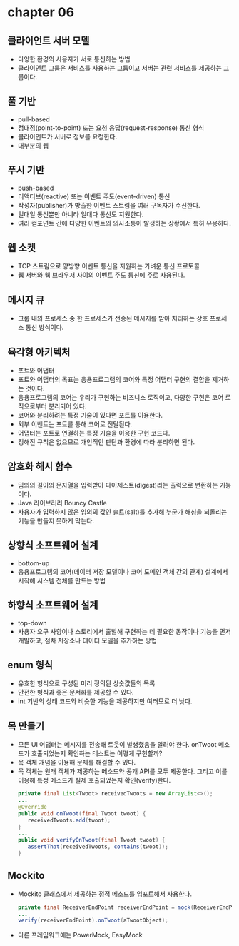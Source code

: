 # chapter 06

## 클라이언트 서버 모델
- 다양한 환경의 사용자가 서로 통신하는 방법  
- 클라이언트 그룹은 서비스를 사용하는 그룹이고 서버는 관련 서비스를 제공하는 그룹이다.  

## 풀 기반
- pull-based  
- 점대점(point-to-point) 또는 요청 응답(request-response) 통신 형식  
- 클라이언트가 서버로 정보를 요청한다.  
- 대부분의 웹

## 푸시 기반
- push-based
- 리액티브(reactive) 또는 이벤트 주도(event-driven) 통신  
- 작성자(publisher)가 방출한 이벤트 스트림을 여러 구독자가 수신한다.  
- 일대일 통신뿐만 아니라 일대다 통신도 지원한다.  
- 여러 컴포넌트 간에 다양한 이벤트의 의사소통이 발생하는 상황에서 특히 유용하다.  

## 웹 소켓
- TCP 스트림으로 양방향 이벤트 통신을 지원하는 가벼운 통신 프로토콜  
- 웹 서버와 웹 브라우저 사이의 이벤트 주도 통신에 주로 사용된다.  

## 메시지 큐
- 그룹 내의 프로세스 중 한 프로세스가 전송된 메시지를 받아 처리하는 상호 프로세스 통신 방식이다.  

## 육각형 아키텍처
- 포트와 어댑터
- 포트와 어댑터의 목표는 응용프로그램의 코어와 특정 어댑터 구현의 결합을 제거하는 것이다.    
- 응용프로그램의 코어는 우리가 구현하는 비즈니스 로직이고, 다양한 구현은 코어 로직으로부터 분리되어 있다.  
- 코어와 분리하려는 특정 기술이 있다면 포트를 이용한다.  
- 외부 이벤트는 포트를 통해 코어로 전달된다.  
- 어댑터는 포트로 연결하는 특정 기술을 이용한 구현 코드다.  
- 정해진 규칙은 없으므로 개인적인 판단과 환경에 따라 분리하면 된다.  

## 암호화 해시 함수
- 임의의 길이의 문자열을 입력받아 다이제스트(digest)라는 출력으로 변환하는 기능이다.  
- Java 라이브러리 Bouncy Castle
- 사용자가 입력하지 않은 임의의 값인 솔트(salt)를 추가해 누군가 해싱을 되돌리는 기능을 만들지 못하게 막는다.  

## 상향식 소프트웨어 설계
- bottom-up  
- 응용프로그램의 코어(데이터 저장 모델이나 코어 도메인 객체 간의 관계) 설계에서 시작해 시스템 전체를 만드는 방법  

## 하향식 소프트웨어 설계
- top-down  
- 사용자 요구 사항이나 스토리에서 출발해 구현하는 데 필요한 동작이나 기능을 먼저 개발하고, 점차 저장소나 데이터 모델을 추가하는 방법  

## enum 형식
- 유효한 형식으로 구성된 미리 정의된 상숫값들의 목록  
- 안전한 형식과 좋은 문서화를 제공할 수 있다.  
- int 기반의 상태 코드와 비슷한 기능을 제공하지만 여러모로 더 낫다.  

## 목 만들기
- 모든 UI 어댑터는 메시지를 전송해 트웃이 발생했음을 알려야 한다. onTwoot 메소드가 호출되었는지 확인하는 테스트는 어떻게 구현할까?  
- 목 객체 개념을 이용해 문제를 해결할 수 있다.  
- 목 객체는 원래 객체가 제공하는 메소드와 공개 API를 모두 제공한다. 그리고 이를 이용해 특정 메소드가 실제 호출되었는지 확인(verify)한다.  
    ```java
    private final List<Twoot> receivedTwoots = new ArrayList<>();
    ...
    @Override
    public void onTwoot(final Twoot twoot) {
       receivedTwoots.add(twoot);
    }
    ...
    public void verifyOnTwoot(final Twoot twoot) {
       assertThat(receivedTwoots, contains(twoot));
    }
    ```

## Mockito
- Mockito 클래스에서 제공하는 정적 메소드를 임포트해서 사용한다.  
  ```java
  private final ReceiverEndPoint receiverEndPoint = mock(ReceiverEndPoint.class);
  ...
  verify(receiverEndPoint).onTwoot(aTwootObject);
  ```
- 다른 프레임워크에는 PowerMock, EasyMock  